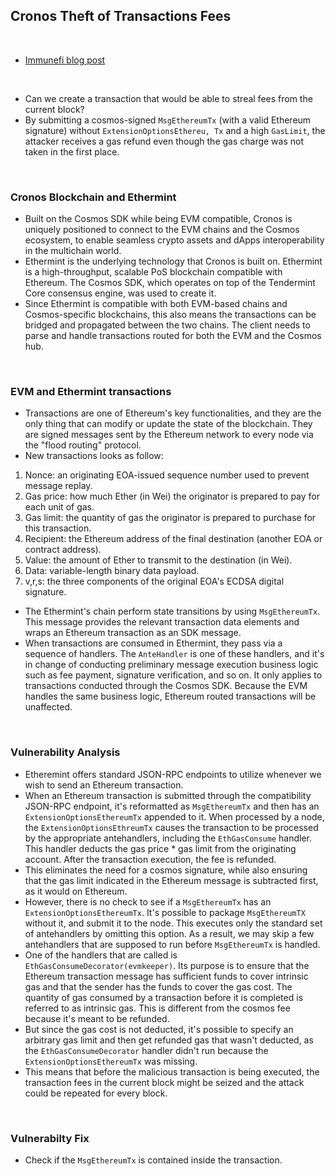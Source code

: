## Cronos Theft of Transactions Fees

<br>

* [Immunefi blog post](https://medium.com/immunefi/cronos-theft-of-transactions-fees-bugfix-postmortem-b33f941b9570)

<br>

* Can we create a transaction that would be able to streal fees from the current block?
* By submitting a cosmos-signed `MsgEthereumTx` (with a valid Ethereum signature) without `ExtensionOptionsEthereu, Tx` and a high `GasLimit`, the attacker receives a gas refund even though the gas charge was not taken in the first place.

<br>

### Cronos Blockchain and Ethermint

* Built on the Cosmos SDK while being EVM compatible, Cronos is uniquely positioned to connect to the EVM chains and the Cosmos ecosystem, to enable seamless crypto assets and dApps interoperability in the multichain world.
* Ethermint is the underlying technology that Cronos is built on. Ethermint is a high-throughput, scalable PoS blockchain compatible with Ethereum. The Cosmos SDK, which operates on top of the Tendermint Core consensus engine, was used to create it.
* Since Ethermint is compatible with both EVM-based chains and Cosmos-specific blockchains, this also means the transactions can be bridged and propagated between the two chains. The client needs to parse and handle transactions routed for both the EVM and the Cosmos hub.

<br>

### EVM and Ethermint transactions

* Transactions are one of Ethereum's key functionalities, and they are the only thing that can modify or update the state of the blockchain. They are signed messages sent by the Ethereum network to every node via the "flood routing" protocol.
* New transactions looks as follow:

1. Nonce: an originating EOA-issued sequence number used to prevent message replay.
2. Gas price: how much Ether (in Wei) the originator is prepared to pay for each unit of gas.
3. Gas limit: the quantity of gas the originator is prepared to purchase for this transaction.
4. Recipient: the Ethereum address of the final destination (another EOA or contract address).
5. Value: the amount of Ether to transmit to the destination (in Wei).
6. Data: variable-length binary data payload.
7. v,r,s: the three components of the original EOA's ECDSA digital signature.

* The Ethermint's chain perform state transitions by using `MsgEthereumTx`. This message provides the relevant transaction data elements and wraps an Ethereum transaction as an SDK message.
* When transactions are consumed in Ethermint, they pass via a sequence of handlers. The `AnteHandler` is one of these handlers, and it's in change of conducting preliminary message execution business logic such as fee payment, signature verification, and so on. It only applies to transactions conducted through the Cosmos SDK. Because the EVM handles the same business logic, Ethereum routed transactions will be unaffected.

<br>

### Vulnerability Analysis

* Etheremint offers standard JSON-RPC endpoints to utilize whenever we wish to send an Ethereum transaction.
* When an Ethereum transaction is submitted through the compatibility JSON-RPC endpoint, it's reformatted as `MsgEthereumTx` and then has an `ExtensionOptionsEthereumTx` appended to it. When processed by a node, the `ExtensionOptionsEthreumTx` causes the transaction to be processed by the appropriate antehandlers, including the `EthGasConsume` handler. This handler deducts the gas price * gas limit from the originating account. After the transaction execution, the fee is refunded.
* This eliminates the need for a cosmos signature, while also ensuring that the gas limit indicated in the Ethereum message is subtracted first, as it would on Ethereum. 
* However, there is no check to see if a `MsgEthereumTx` has an `ExtensionOptionsEthereumTx`. It's possible to package `MsgEthereumTX` without it, and submit it to the node. This executes only the standard set of antehandlers by omitting this option. As a result, we may skip a few antehandlers that are supposed to run before `MsgEthereumTx` is handled.
* One of the handlers that are called is `EthGasConsumeDecorator(evmkeeper)`. Its purpose is to ensure that the Ethereum transaction message has sufficient funds to cover intrinsic gas and that the sender has the funds to cover the gas cost. The quantity of gas consumed by a transaction before it is completed is referred to as intrinsic gas. This is different from the cosmos fee because it's meant to be refunded.
* But since the gas cost is not deducted, it's possible to specify an arbitrary gas limit and then get refunded gas that wasn't deducted, as the `EthGasConsumeDecorator` handler didn't run because the `ExtensionOptionsEthereumTx` was missing.
* This means that before the malicious transaction is being executed, the transaction fees in the current block might be seized and the attack could be repeated for every block.

<br>

### Vulnerabilty Fix

* Check if the `MsgEthereumTx` is contained inside the transaction.











